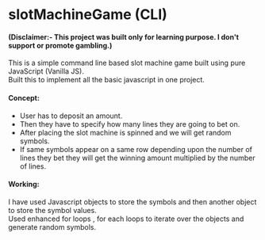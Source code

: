 <h1>slotMachineGame (CLI)</h1>
<h4>(Disclaimer:- This project was built only for learning purpose. I don't support or promote gambling.)</h4>

This is a simple command line based slot machine game built using pure JavaScript (Vanilla JS). <br>
Built this to implement all the basic javascript in one project. <br>

<h4>Concept: </h4>
<ul>
  <li>User has to deposit an amount.</li>
  <li>Then they have to specify how many lines they are going to bet on.</li>
  <li>After placing the slot machine is spinned and we will get random symbols.</li>
  <li>If same symbols appear on a same row depending upon the number of lines they bet they will get the winning amount multiplied by the number of lines.</li>
</ul>

<h4>Working:</h4>
I have used Javascript objects to store the symbols and then another object to store the symbol values.<br>
Used enhanced for loops , for each loops to iterate over the objects and generate random symbols.
